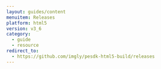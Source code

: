 ```yaml
---
layout: guides/content
menuitem: Releases
platform: html5
version: v3_6
category: 
  - guide
  - resource
redirect_to:
  - https://github.com/imgly/pesdk-html5-build/releases
---
```

